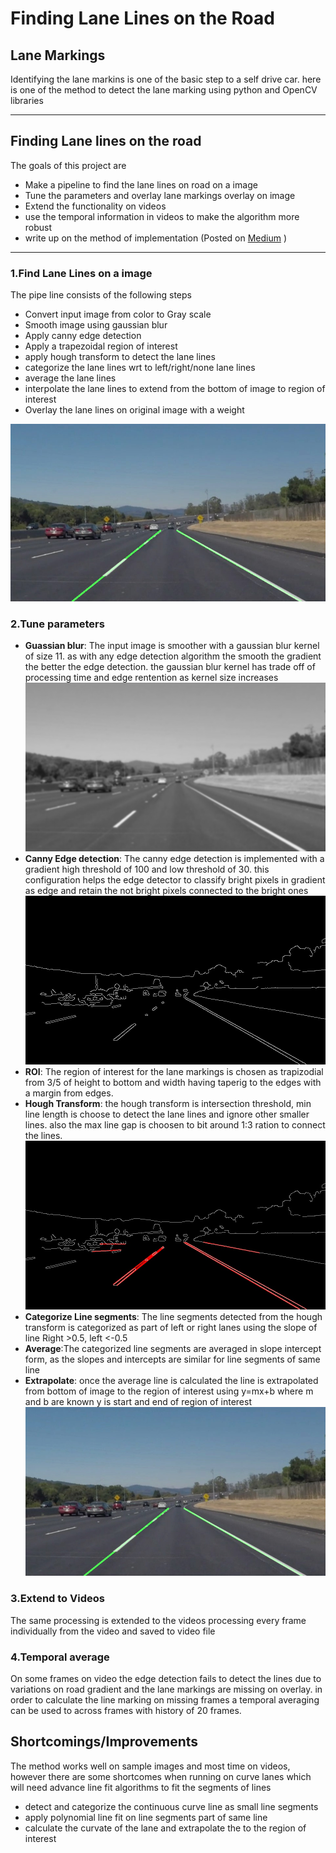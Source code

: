 # **Finding Lane Lines on the Road** 


## Lane Markings
Identifying the lane markins is one of the basic step to a self drive car. here is one of the method to detect the lane marking using python and OpenCV libraries

---
## **Finding Lane lines on the road**
The goals of this project are
* Make a pipeline to find the lane lines on road on a image
* Tune the parameters and overlay lane markings overlay on image
* Extend the functionality on videos
* use the temporal information in videos to make the algorithm more robust
* write up on the method of implementation (Posted on [Medium](https://review.udacity.com/#!/rubrics/322/view) )

---
### **1.Find Lane Lines on a image**
The pipe line consists of the following steps 
* Convert input image from color to Gray scale
* Smooth image using gaussian blur
* Apply canny edge detection 
* Apply a trapezoidal region of interest 
* apply hough transform to detect the lane lines
* categorize the lane lines wrt to left/right/none lane lines
* average the lane lines 
* interpolate the lane lines to extend from the bottom of image to region of interest
* Overlay the lane lines on original image with a weight

[inputImage]: ./test_images_output/solidWhiteCurve.jpg 
[blurImage]: ./test_images_output/whiteCarLaneSwitch_02blur.jpg 
[edgeImage]: ./test_images_output/whiteCarLaneSwitch_03edge.jpg 
[edgesLineImage]: ./test_images_output/whiteCarLaneSwitch_07edgeslane.jpg 
[valLineImage]: ./test_images_output/whiteCarLaneSwitch_09vallane.jpg 
![alt text][inputImage]

### **2.Tune parameters**
* **Guassian blur**:  The input image is smoother with a gaussian blur kernel of size 11. as with any edge detection algorithm the smooth the gradient the better the edge detection. the gaussian blur kernel has trade off of processing time and edge rentention as kernel size increases
 ![alt text][blurImage]
*  **Canny Edge detection**: The canny edge detection is implemented with a gradient high threshold of 100 and low threshold of 30. this configuration helps the edge detector to classify bright pixels in gradient as edge and retain the not bright pixels connected to the bright ones
![alt text][edgeImage]
*  **ROI**: The region of interest for the lane markings is chosen as trapizodial from 3/5 of height to bottom and width having  taperig to the edges with a margin from edges.
*  **Hough Transform**: the hough transform is intersection threshold, min line length is choose to detect the lane lines and ignore other smaller lines. also the max line gap is choosen to bit around 1:3 ration to connect the lines.
![alt text][edgesLineImage]
* **Categorize Line segments**: The line segments detected from the hough transform is categorized as part of left or right lanes using the slope of line Right >0.5, left <-0.5
* **Average**:The categorized line segments are averaged in slope intercept form, as the slopes and intercepts are similar for line segments of same line  
* **Extrapolate**: once the average line is calculated the line is extrapolated from bottom of image to the region of interest using y=mx+b where m and b are known y is start and end of region of interest
![alt text][valLineImage]

### **3.Extend to Videos**
The same processing is extended to the videos processing every frame individually from the video and saved to video file

### **4.Temporal average**
On some frames on video the edge detection fails to detect the lines due to variations on road gradient and the lane markings are missing on overlay. in order to calculate the line marking on missing frames a temporal averaging can be used to across frames with history of 20 frames.

## **Shortcomings/Improvements**
The method works well on sample images and most time on videos, however there are some shortcomes when running on curve lanes which will need advance line fit algorithms to fit the segments of lines
* detect and categorize the continuous curve line as small line segments
* apply polynomial line fit on line segments part of same line 
* calculate the curvate of the lane  and extrapolate the to the region of interest


